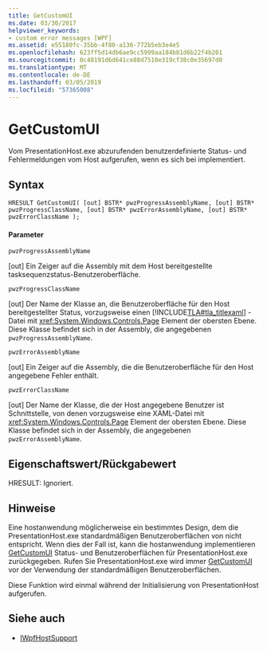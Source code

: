 ```yaml
---
title: GetCustomUI
ms.date: 03/30/2017
helpviewer_keywords:
- custom error messages [WPF]
ms.assetid: e55180fc-35bb-4f80-a136-772b5eb3e4e5
ms.openlocfilehash: 623ff5d14db6ae9cc5999aa184b81d6b22f4b201
ms.sourcegitcommit: 0c48191d6d641ce88d7510e319cf38c0e35697d0
ms.translationtype: MT
ms.contentlocale: de-DE
ms.lasthandoff: 03/05/2019
ms.locfileid: "57365008"
---
```

# <a name="getcustomui"></a>GetCustomUI
Vom PresentationHost.exe abzurufenden benutzerdefinierte Status- und Fehlermeldungen vom Host aufgerufen, wenn es sich bei implementiert.  
  
## <a name="syntax"></a>Syntax  
  
```  
HRESULT GetCustomUI( [out] BSTR* pwzProgressAssemblyName, [out] BSTR* pwzProgressClassName, [out] BSTR* pwzErrorAssemblyName, [out] BSTR* pwzErrorClassName );  
```  
  
#### <a name="parameters"></a>Parameter  
 `pwzProgressAssemblyName`  
  
 [out] Ein Zeiger auf die Assembly mit dem Host bereitgestellte tasksequenzstatus-Benutzeroberfläche.  
  
 `pwzProgressClassName`  
  
 [out] Der Name der Klasse an, die Benutzeroberfläche für den Host bereitgestellter Status, vorzugsweise einen [!INCLUDE[TLA#tla_titlexaml](../../../../includes/tlasharptla-titlexaml-md.md)] -Datei mit <xref:System.Windows.Controls.Page> Element der obersten Ebene. Diese Klasse befindet sich in der Assembly, die angegebenen `pwzProgressAssemblyName`.  
  
 `pwzErrorAssemblyName`  
  
 [out] Ein Zeiger auf die Assembly, die die Benutzeroberfläche für den Host angegebene Fehler enthält.  
  
 `pwzErrorClassName`  
  
 [out] Der Name der Klasse, die der Host angegebene Benutzer ist Schnittstelle, von denen vorzugsweise eine XAML-Datei mit <xref:System.Windows.Controls.Page> Element der obersten Ebene. Diese Klasse befindet sich in der Assembly, die angegebenen `pwzErrorAssemblyName`.  
  
## <a name="property-valuereturn-value"></a>Eigenschaftswert/Rückgabewert  
 HRESULT: Ignoriert.  
  
## <a name="remarks"></a>Hinweise  
 Eine hostanwendung möglicherweise ein bestimmtes Design, dem die PresentationHost.exe standardmäßigen Benutzeroberflächen von nicht entspricht. Wenn dies der Fall ist, kann die hostanwendung implementieren [GetCustomUI](getcustomui.md) Status- und Benutzeroberflächen für PresentationHost.exe zurückgegeben. Rufen Sie PresentationHost.exe wird immer [GetCustomUI](getcustomui.md) vor der Verwendung der standardmäßigen Benutzeroberflächen.  
  
 Diese Funktion wird einmal während der Initialisierung von PresentationHost aufgerufen.  
  
## <a name="see-also"></a>Siehe auch
- [IWpfHostSupport](iwpfhostsupport.md)
